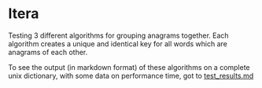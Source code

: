 # Itera

Testing 3 different algorithms for grouping anagrams together. Each algorithm creates a unique 
and identical key for all words which are anagrams of each other.

To see the output (in markdown format) of these algorithms on a complete unix dictionary, with 
some data on performance time, got to [test_results.md](https://raw.githubusercontent.com/hjorthjort/Itera/master/test_results.md)
